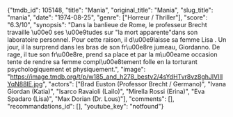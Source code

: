 {"tmdb_id": 105148, "title": "Mania", "original_title": "Mania", "slug_title": "mania", "date": "1974-08-25", "genre": ["Horreur / Thriller"], "score": "6.3/10", "synopsis": "Dans la banlieue de Rome, le professeur Brecht travaille \u00e0 ses \u00e9tudes sur \"la mort apparente\"dans son laboratoire personnel. Pour cette raison, il d\u00e9laisse sa femme Lisa . Un jour, il la surprend dans les bras de son fr\u00e8re jumeau, Giordanno. De rage, il tue son fr\u00e8re, prend sa place et par la m\u00eame occasion tente de rendre sa femme compl\u00e8tement folle en la torturant psychologiquement et physiquement.", "image": "https://image.tmdb.org/t/p/w185_and_h278_bestv2/4sYdHTvr8vz8ghJlVIIIYqN88lE.jpg", "actors": ["Brad Euston (Professor Brecht / Germano)", "Ivana Giordan (Katia)", "Isarco Ravaioli (Lailo)", "Mirella Rossi (Erina)", "Eva Spadaro (Lisa)", "Max Dorian (Dr. Lous)"], "comments": [], "recommandations_id": [], "youtube_key": "notfound"}